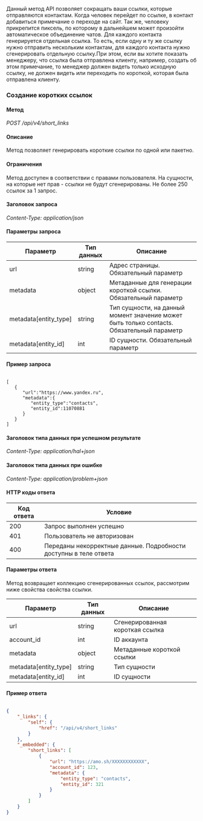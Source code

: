 
<a name="common-info"></a>

Данный метод API позволяет сокращать ваши ссылки, которые отправляются контактам. Когда человек перейдет по ссылке, в контакт добавиться примечание о переходе на сайт. Так же, человеку прикрепится пиксель, по которому в дальнейшем может произойти автоматическое объединение чатов. Для каждого контакта генерируется отдельная ссылка. То есть, если одну и ту же ссылку нужно отправить нескольким контактам, для каждого контакта нужно сгенерировать отдельную ссылку.При этом, если вы хотите показать менеджеру, что ссылка была отправлена клиенту, например, создать об этом примечание, то менеджер должен видеть только исходную ссылку, не должен видеть или переходить по короткой, которая была отправлена клиенту.

<a name="short-link-add"></a>

### Создание коротких ссылок

#### Метод

*POST /api/v4/short_links*

#### Описание 

Метод позволяет генерировать короткие ссылки по одной или пакетно.

#### Ограничения 

Метод доступен в соответствии с правами пользователя. На сущности, на которые нет прав - ссылки не будут сгенерированы.
Не более 250 ссылок за 1 запрос.

#### Заголовок запроса 

*Content-Type: application/json*

#### Параметры запроса 




| Параметр | Тип данных | Описание |
|--|--|--|
| url | string | Адрес страницы. Обязательный параметр |
| metadata | object | Метаданные для генерации короткой ссылки. Обязательный параметр |
| metadata[entity_type] | string | Тип сущности, на данный момент значение может быть только contacts. Обязательный параметр |
| metadata[entity_id] | int | ID сущности. Обязательный параметр |

#### Пример запроса



```

[
   {
      "url":"https://www.yandex.ru",
      "metadata":{
         "entity_type":"contacts",
         "entity_id":11070881
      }
   }
]

```

#### Заголовок типа данных при успешном результате

*Content-Type: application/hal+json*

#### Заголовок типа данных при ошибке 

*Content-Type: application/problem+json*

#### HTTP коды ответа

| Код ответа | Условие |
|------------|---------|
| 200 | Запрос выполнен успешно |
| 401 | Пользователь не авторизован |
| 400 | Переданы некорректные данные. Подробности доступны в теле ответа |

#### Параметры ответа 

Метод возвращает коллекцию сгенерированных ссылок, рассмотрим ниже свойства свойства ссылки.

| Параметр | Тип данных | Описание |
|----------|------------|----------|
|url|string|Сгенерированная короткая ссылка|
|account_id|int|ID аккаунта|
|metadata|object|Метаданные короткой ссылки|
|metadata[entity_type]|string|Тип сущности|
|metadata[entity_id]|int|ID сущности|

#### Пример ответа 

```json

{
    "_links": {
        "self": {
            "href": "/api/v4/short_links"
        }
    },
    "_embedded": {
        "short_links": [
            {
                "url": "https://amo.sh/XXXXXXXXXXXX",
                "account_id": 123,
                "metadata": {
                    "entity_type": "contacts",
                    "entity_id": 321
                }
            }
        ]
    }
}

```
<!-- Generated at Tue, 02 Mar 2021 14:45:14 +0000. amoCRM Documentation Generator -->